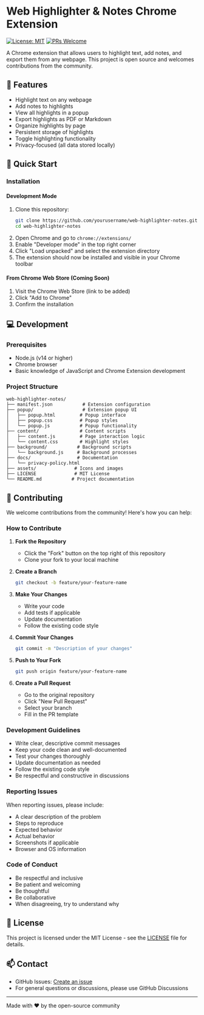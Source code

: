 # Web Highlighter & Notes Chrome Extension

[![License: MIT](https://img.shields.io/badge/License-MIT-yellow.svg)](https://opensource.org/licenses/MIT)
[![PRs Welcome](https://img.shields.io/badge/PRs-welcome-brightgreen.svg)](http://makeapullrequest.com)

A Chrome extension that allows users to highlight text, add notes, and export them from any webpage. This project is open source and welcomes contributions from the community.

## 🌟 Features

- Highlight text on any webpage
- Add notes to highlights
- View all highlights in a popup
- Export highlights as PDF or Markdown
- Organize highlights by page
- Persistent storage of highlights
- Toggle highlighting functionality
- Privacy-focused (all data stored locally)

## 🚀 Quick Start

### Installation

#### Development Mode
1. Clone this repository:
   ```bash
   git clone https://github.com/yourusername/web-highlighter-notes.git
   cd web-highlighter-notes
   ```
2. Open Chrome and go to `chrome://extensions/`
3. Enable "Developer mode" in the top right corner
4. Click "Load unpacked" and select the extension directory
5. The extension should now be installed and visible in your Chrome toolbar

#### From Chrome Web Store (Coming Soon)
1. Visit the Chrome Web Store (link to be added)
2. Click "Add to Chrome"
3. Confirm the installation

## 💻 Development

### Prerequisites
- Node.js (v14 or higher)
- Chrome browser
- Basic knowledge of JavaScript and Chrome Extension development

### Project Structure
```
web-highlighter-notes/
├── manifest.json           # Extension configuration
├── popup/                  # Extension popup UI
│   ├── popup.html         # Popup interface
│   ├── popup.css          # Popup styles
│   └── popup.js           # Popup functionality
├── content/               # Content scripts
│   ├── content.js         # Page interaction logic
│   └── content.css        # Highlight styles
├── background/           # Background scripts
│   └── background.js     # Background processes
├── docs/                 # Documentation
│   └── privacy-policy.html
├── assets/              # Icons and images
├── LICENSE              # MIT License
└── README.md           # Project documentation
```

## 🤝 Contributing

We welcome contributions from the community! Here's how you can help:

### How to Contribute

1. **Fork the Repository**
   - Click the "Fork" button on the top right of this repository
   - Clone your fork to your local machine

2. **Create a Branch**
   ```bash
   git checkout -b feature/your-feature-name
   ```

3. **Make Your Changes**
   - Write your code
   - Add tests if applicable
   - Update documentation
   - Follow the existing code style

4. **Commit Your Changes**
   ```bash
   git commit -m "Description of your changes"
   ```

5. **Push to Your Fork**
   ```bash
   git push origin feature/your-feature-name
   ```

6. **Create a Pull Request**
   - Go to the original repository
   - Click "New Pull Request"
   - Select your branch
   - Fill in the PR template

### Development Guidelines

- Write clear, descriptive commit messages
- Keep your code clean and well-documented
- Test your changes thoroughly
- Update documentation as needed
- Follow the existing code style
- Be respectful and constructive in discussions

### Reporting Issues

When reporting issues, please include:
- A clear description of the problem
- Steps to reproduce
- Expected behavior
- Actual behavior
- Screenshots if applicable
- Browser and OS information

### Code of Conduct

- Be respectful and inclusive
- Be patient and welcoming
- Be thoughtful
- Be collaborative
- When disagreeing, try to understand why

## 📝 License

This project is licensed under the MIT License - see the [LICENSE](LICENSE) file for details.

## 📫 Contact

- GitHub Issues: [Create an issue](https://github.com/yourusername/web-highlighter-notes/issues)
- For general questions or discussions, please use GitHub Discussions

---

Made with ❤️ by the open-source community 